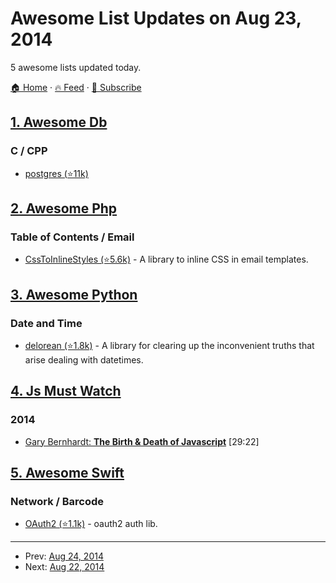 # Awesome List Updates on Aug 23, 2014

5 awesome lists updated today.

[🏠 Home](/README.md) · [🔥 Feed](https://test.trackawesomelist.com/feed.xml) · [📮 Subscribe](https://trackawesomelist.us17.list-manage.com/subscribe?u=d2f0117aa829c83a63ec63c2f&id=36a103854c)



## [1. Awesome Db](/content/numetriclabz/awesome-db/README.md)

### C / CPP

*   [postgres (⭐11k)](https://github.com/postgres/postgres)

## [2. Awesome Php](/content/ziadoz/awesome-php/README.md)

### Table of Contents / Email

*   [CssToInlineStyles (⭐5.6k)](https://github.com/tijsverkoyen/CssToInlineStyles) - A library to inline CSS in email templates.

## [3. Awesome Python](/content/vinta/awesome-python/README.md)

### Date and Time

*   [delorean (⭐1.8k)](https://github.com/myusuf3/delorean/) - A library for clearing up the inconvenient truths that arise dealing with datetimes.

## [4. Js Must Watch](/content/bolshchikov/js-must-watch/README.md)

### 2014

*   [Gary Bernhardt: **The Birth & Death of Javascript**](https://www.destroyallsoftware.com/talks/the-birth-and-death-of-javascript) \[29:22]

## [5. Awesome Swift](/content/matteocrippa/awesome-swift/README.md)

### Network / Barcode

*   [OAuth2 (⭐1.1k)](https://github.com/p2/OAuth2) - oauth2 auth lib.

---

- Prev: [Aug 24, 2014](/content/2014/08/24/README.md)
- Next: [Aug 22, 2014](/content/2014/08/22/README.md)